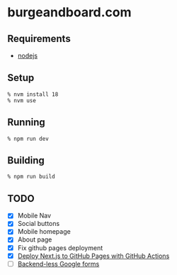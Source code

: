 # burgeandboard.com

## Requirements

* [nodejs](https://nodejs.org)

## Setup

```
% nvm install 18
% nvm use
```

## Running

```
% npm run dev
```

## Building

```
% npm run build
```

## TODO
* [x] Mobile Nav
* [x] Social buttons
* [x] Mobile homepage
* [x] About page
* [x] Fix github pages deployment
* [x] [Deploy Next.js to GitHub Pages with GitHub Actions](https://github.com/gregrickaby/nextjs-github-pages)
* [ ] [Backend-less Google forms](https://medium.com/swlh/creating-a-backend-less-contact-form-using-google-forms-852157dcbdbb)
